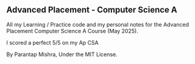 ## Advanced Placement - Computer Science A
All my Learning / Practice code and my personal notes for the Advanced Placement Computer Science A Course (May 2025).

I scored a perfect 5/5 on my Ap CSA

By Parantap Mishra, Under the MIT License.
